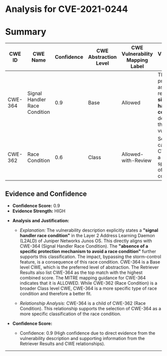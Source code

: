 # Analysis for CVE-2021-0244

# Summary
| CWE ID | CWE Name | Confidence | CWE Abstraction Level | CWE Vulnerability Mapping Label | CWE-Vulnerability Mapping Notes |
|---|---|---|---|---|---|
| CWE-364 | Signal Handler Race Condition | 0.9 | Base | Allowed | This is the primary CWE as it directly reflects the **signal handler race condition** described in the vulnerability. |
| CWE-362 | Race Condition | 0.6 | Class | Allowed-with-Review | Secondary candidate; CWE-364 is a more specific type of race condition. |

## Evidence and Confidence

*   **Confidence Score:** 0.9
*   **Evidence Strength:** HIGH

- **Analysis and Justification:**  
  - *Explanation:* The vulnerability description explicitly states a **"signal handler race condition"** in the Layer 2 Address Learning Daemon (L2ALD) of Juniper Networks Junos OS. This directly aligns with CWE-364 (Signal Handler Race Condition). The **"absence of a specific protection mechanism to avoid a race condition"** further supports this classification. The impact, bypassing the storm-control feature, is a consequence of this race condition. CWE-364 is a Base level CWE, which is the preferred level of abstraction. The Retriever Results also list CWE-364 as the top match with the highest combined score. The MITRE mapping guidance for CWE-364 indicates that it is ALLOWED. While CWE-362 (Race Condition) is a broader Class level CWE, CWE-364 is a more specific type of race condition and therefore a better fit.

  - *Relationship Analysis:* CWE-364 is a child of CWE-362 (Race Condition). This relationship supports the selection of CWE-364 as a more specific classification of the race condition.

- **Confidence Score:**  
  - Confidence: 0.9 (High confidence due to direct evidence from the vulnerability description and supporting information from the Retriever Results and CWE relationships).

---